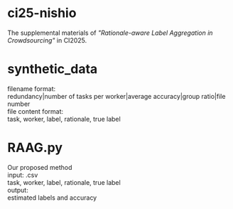 # ci25-nishio
The supplemental materials of *"Rationale-aware Label Aggregation in Crowdsourcing"* in CI2025.

# synthetic_data
filename format: <br>
redundancy|number of tasks per worker|average accuracy|group ratio|file number<br>
file content format:<br>
task, worker, label, rationale, true label<br>


# RAAG.py
Our proposed method<br>
input: .csv<br>
task, worker, label, rationale, true label<br>
output:<br>
estimated labels and accuracy<br>
